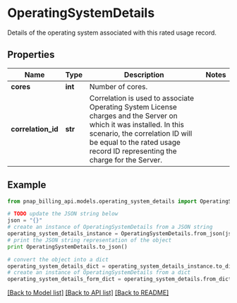 # OperatingSystemDetails

Details of the operating system associated with this rated usage record.

## Properties

Name | Type | Description | Notes
------------ | ------------- | ------------- | -------------
**cores** | **int** | Number of cores. | 
**correlation_id** | **str** | Correlation is used to associate Operating System License charges and the Server on which it was installed. In this scenario, the correlation ID will be equal to the rated usage record ID representing the charge for the Server. | 

## Example

```python
from pnap_billing_api.models.operating_system_details import OperatingSystemDetails

# TODO update the JSON string below
json = "{}"
# create an instance of OperatingSystemDetails from a JSON string
operating_system_details_instance = OperatingSystemDetails.from_json(json)
# print the JSON string representation of the object
print OperatingSystemDetails.to_json()

# convert the object into a dict
operating_system_details_dict = operating_system_details_instance.to_dict()
# create an instance of OperatingSystemDetails from a dict
operating_system_details_form_dict = operating_system_details.from_dict(operating_system_details_dict)
```
[[Back to Model list]](../README.md#documentation-for-models) [[Back to API list]](../README.md#documentation-for-api-endpoints) [[Back to README]](../README.md)



